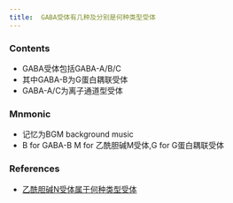 ```yaml
---
title:  GABA受体有几种及分别是何种类型受体
--- 
```

### Contents
- GABA受体包括GABA-A/B/C 
- 其中GABA-B为G蛋白耦联受体
- GABA-A/C为离子通道型受体

### Mnmonic
- 记忆为BGM background music
- B for GABA-B M for 乙酰胆碱M受体,G for G蛋白耦联受体

### References
- [乙酰胆碱N受体属于何种类型受体](/乙酰胆碱N受体属于何种类型受体)
